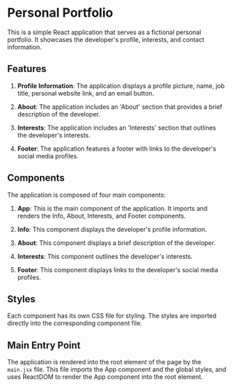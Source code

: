 # Personal Portfolio

This is a simple React application that serves as a fictional personal portfolio. It showcases the developer's profile, interests, and contact information.

## Features

1. **Profile Information**: The application displays a profile picture, name, job title, personal website link, and an email button.

2. **About**: The application includes an 'About' section that provides a brief description of the developer.

3. **Interests**: The application includes an 'Interests' section that outlines the developer's interests.

4. **Footer**: The application features a footer with links to the developer's social media profiles.

## Components

The application is composed of four main components:

1. **App**: This is the main component of the application. It imports and renders the Info, About, Interests, and Footer components.

2. **Info**: This component displays the developer's profile information.

3. **About**: This component displays a brief description of the developer.

4. **Interests**: This component outlines the developer's interests.

5. **Footer**: This component displays links to the developer's social media profiles.

## Styles

Each component has its own CSS file for styling. The styles are imported directly into the corresponding component file.

## Main Entry Point

The application is rendered into the root element of the page by the `main.jsx` file. This file imports the App component and the global styles, and uses ReactDOM to render the App component into the root element.
